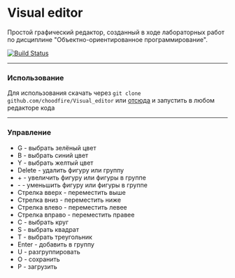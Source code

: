 # Visual editor

Простой графический редактор, созданный в ходе лабораторных работ по дисциплине "Объектно-ориентированное программирование".

[![Build Status](https://travis-ci.org/joemccann/dillinger.svg?branch=master)](https://travis-ci.org/joemccann/dillinger)

---

### Использование

Для использования скачать через <code>git clone github.com/choodfire/Visual_editor</code> или [отсюда](https://github.com/choodfire/Visual_editor/releases) и запустить в любом редакторе кода

---

### Управление

- G - выбрать зелёный цвет
- B - выбрать синий цвет
- Y - выбрать желтый цвет
- Delete - удалить фигуру или группу
- \+ - увеличить фигуру или фигуры в группе
- \- - уменьшить фигуру или фигуры в группе
- Стрелка вверх - переместить выше
- Стрелка вниз - переместить ниже
- Стрелка влево - переместить левее
- Стрелка вправо - переместить правее
- C - выбрать круг
- S - выбрать квадрат
- T - выбрать треугольник
- Enter - добавить в группу
- U - разгруппировать
- O - сохранить
- P - загрузить
